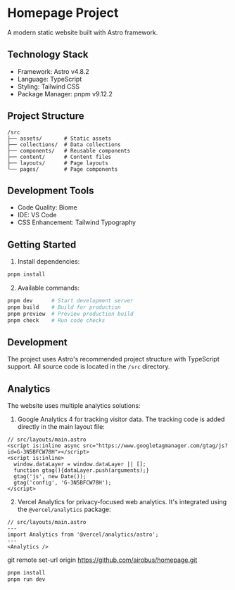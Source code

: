 # Homepage Project

A modern static website built with Astro framework.

## Technology Stack

- Framework: Astro v4.8.2
- Language: TypeScript
- Styling: Tailwind CSS
- Package Manager: pnpm v9.12.2

## Project Structure

```
/src
├── assets/       # Static assets
├── collections/  # Data collections
├── components/   # Reusable components
├── content/      # Content files
├── layouts/      # Page layouts
└── pages/        # Page components
```

## Development Tools

- Code Quality: Biome
- IDE: VS Code
- CSS Enhancement: Tailwind Typography

## Getting Started

1. Install dependencies:
```bash
pnpm install
```

2. Available commands:
```bash
pnpm dev      # Start development server
pnpm build    # Build for production
pnpm preview  # Preview production build
pnpm check    # Run code checks
```

## Development

The project uses Astro's recommended project structure with TypeScript support. All source code is located in the `/src` directory.

## Analytics

The website uses multiple analytics solutions:

1. Google Analytics 4 for tracking visitor data. The tracking code is added directly in the main layout file:

```astro
// src/layouts/main.astro
<script is:inline async src="https://www.googletagmanager.com/gtag/js?id=G-3N5BFCW78H"></script>
<script is:inline>
  window.dataLayer = window.dataLayer || [];
  function gtag(){dataLayer.push(arguments);}
  gtag('js', new Date());
  gtag('config', 'G-3N5BFCW78H');
</script>
```

2. Vercel Analytics for privacy-focused web analytics. It's integrated using the `@vercel/analytics` package:

```astro
// src/layouts/main.astro
---
import Analytics from '@vercel/analytics/astro';
---
<Analytics />
```

git remote set-url origin https://github.com/airobus/homepage.git

```bash
pnpm install
pnpm run dev
```